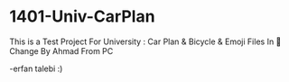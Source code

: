 # 1401-Univ-CarPlan
This is a Test Project For University : Car Plan &amp; Bicycle &amp; Emoji Files In 📂 
Change By Ahmad From PC

-erfan talebi :)